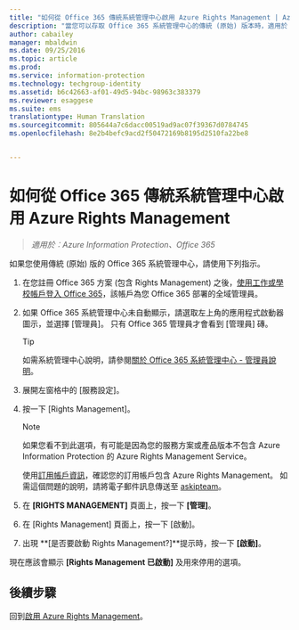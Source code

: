 ```yaml
---
title: "如何從 Office 365 傳統系統管理中心啟用 Azure Rights Management | Azure Information Protection"
description: "當您可以存取 Office 365 系統管理中心的傳統 (原始) 版本時，適用於 Azure Rights Management Service 的啟用指示。"
author: cabailey
manager: mbaldwin
ms.date: 09/25/2016
ms.topic: article
ms.prod: 
ms.service: information-protection
ms.technology: techgroup-identity
ms.assetid: b6c42663-af01-49d5-94bc-98963c383379
ms.reviewer: esaggese
ms.suite: ems
translationtype: Human Translation
ms.sourcegitcommit: 805644a7c6dacc00519ad9ac07f39367d0784745
ms.openlocfilehash: 8e2b4befc9acd2f50472169b8195d2510fa22be8


---
```


# 如何從 Office 365 傳統系統管理中心啟用 Azure Rights Management

>*適用於︰Azure Information Protection、Office 365*


如果您使用傳統 (原始) 版的 Office 365 系統管理中心，請使用下列指示。

1. 在您註冊 Office 365 方案 (包含 Rights Management) 之後，[使用工作或學校帳戶登入 Office 365](https://portal.office.com/)，該帳戶為您 Office 365 部署的全域管理員。

2. 如果 Office 365 系統管理中心未自動顯示，請選取左上角的應用程式啟動器圖示，並選擇 [管理員]。 只有 Office 365 管理員才會看到 [管理員] 磚。

    > [!TIP]
    > 如需系統管理中心說明，請參閱[關於 Office 365 系統管理中心 - 管理員說明](https://support.office.com/article/About-the-Office-365-admin-center-Admin-Help-58537702-d421-4d02-8141-e128e3703547)。

3. 展開左窗格中的 [服務設定]。

4.  按一下 [Rights Management]。

    > [!NOTE]
    >如果您看不到此選項，有可能是因為您的服務方案或產品版本不包含 Azure Information Protection 的 Azure Rights Management Service。
    >
    >使用[訂用帳戶資訊](https://go.microsoft.com/fwlink/?LinkId=827589)，確認您的訂用帳戶包含 Azure Rights Management。 如需這個問題的說明，請將電子郵件訊息傳送至 [askipteam](mailto:askipteam?subject=I%20cannot%20activate%20RMS)。

5. 在 **[RIGHTS MANAGEMENT]** 頁面上，按一下 **[管理]**。

6. 在 [Rights Management] 頁面上，按一下 [啟動]。

7. 出現 **[是否要啟動 Rights Management?]**提示時，按一下 **[啟動]**。

現在應該會顯示 **[Rights Management 已啟動]** 及用來停用的選項。

## 後續步驟
回到[啟用 Azure Rights Management](activate-service.md)。


<!--HONumber=Sep16_HO4-->


